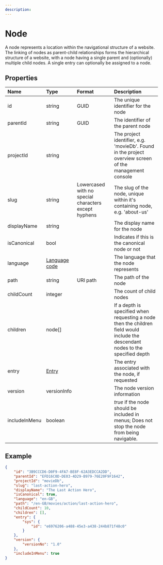 ```yaml
---
description: 
---
```

# Node

A node represents a location within the navigational structure of a website. The linking of nodes as parent-child relationships forms the hierarchical structure of a website, with a node having a single parent and (optionally) multiple child nodes. A single entry can optionally be assigned to a node.

## Properties

| Name          | Type                              | Format                                               | Description                                                                                                                      |
|:--------------|:----------------------------------|:-----------------------------------------------------|:---------------------------------------------------------------------------------------------------------------------------------|
| id            | string                            | GUID                                                 | The unique identifier for the node                                                                                               |
| parentId      | string                            | GUID                                                 | The identifier of the parent node                                                                                                |
| projectId     | string                            |                                                      | The project identifier, e.g. 'movieDb'. Found in the project overview screen of the management console                           |
| slug          | string                            | Lowercased with no special characters except hyphens | The slug of the node, unique within it's containing node, e.g. 'about-us'                                                        |
| displayName   | string                            |                                                      | The display name for the node                                                                                                    |
| isCanonical   | bool                              |                                                      | Indicates if this is the canonical node or not                                                                                   |
| language      | [Language code](/localization.md) |                                                      | The language that the node represents                                                                                            |
| path          | string                            | URI path                                             | The path of the node                                                                                                             |
| childCount    | integer                           |                                                      | The count of child nodes                                                                                                         |
| children      | node[]                            |                                                      | If a depth is specified when requesting a node then the children field would include the descendant nodes to the specified depth |
| entry         | [Entry](/model/entry.md)          |                                                      | The entry associated with the node, if requested                                                                                 |
| version       | versionInfo                       |                                                      | The node version information                                                                                                     |
| includeInMenu | boolean                           |                                                      | *true* if the node should be included in menus; Does not stop the node from being navigable.                                     |

## Example

```json
{
    "id": "3B9CCCD6-D0F9-4FA7-BE8F-62A3EDCCA2DD",
    "parentId": "EFD16C0D-DE03-4D29-B979-76E20F9F1642",
    "projectId": "movieDb",
    "slug": "last-action-hero",
    "displayName": "The Last Action Hero",
    "isCanonical": true,
    "language": "en-GB",
    "path": "/en-GB/movies/action/last-action-hero",
    "childCount": 10,
    "children": [],
    "entry": {
        "sys": {
            "id": "e6976206-a488-45e3-a438-244b871f48c0"
        }
    },
    "version": {
        "versionNo": "1.0"
    },
    "includeInMenu": true
}
```